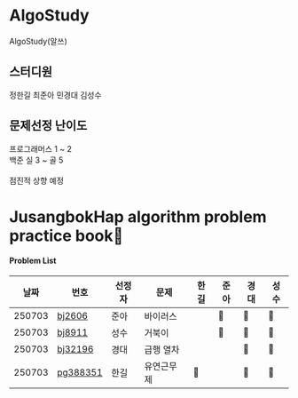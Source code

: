# AlgoStudy
AlgoStudy(알쓰) 

## 스터디원 
정한길 최준아 민경대 김성수

## 문제선정 난이도
프로그래머스 1 ~ 2
<br>
백준 실 3 ~ 골 5 
<br>
<br>
점진적 상향 예정

# JusangbokHap algorithm problem practice book📝



#### Problem List
|날짜|번호|선정자|문제|한길|준아|경대|성수|
|---|---|---|---|---|---|---|---|
|250703|[bj2606](https://www.acmicpc.net/problem/2606)|준아|바이러스||🐣|🐧| 🐢 
|250703|[bj8911](https://www.acmicpc.net/problem/8911)|성수|거북이||🐣|🐧| 🐢
|250703|[bj32196](https://www.acmicpc.net/problem/32196)|경대|급행 열차|||🐧| 🐢
|250703|[pg388351](https://school.programmers.co.kr/learn/courses/30/lessons/388351)|한길|유연근무제|👻||🐧|🐢
